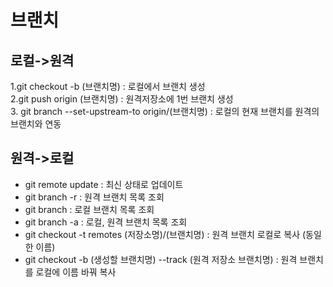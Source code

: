 # 브랜치

## 로컬->원격
1.git checkout -b (브랜치명) : 로컬에서 브랜치 생성   
2.git push origin (브랜치명) : 원격저장소에 1번 브랜치 생성   
3. git branch --set-upstream-to origin/(브랜치명) : 로컬의 현재 브랜치를 원격의 브랜치와 연동   

## 원격->로컬
* git remote update : 최신 상태로 업데이트
* git branch -r : 원격 브랜치 목록 조회
* git branch : 로컬 브랜치 목록 조회
* git branch -a : 로컬, 원격 브랜치 목록 조회
* git checkout -t remotes (저장소명)/(브랜치명) : 원격 브랜치 로컬로 복사 (동일한 이름)
* git checkout -b (생성할 브랜치명) --track (원격 저장소 브랜치명) : 원격 브랜치를 로컬에 이름 바꿔 복사
